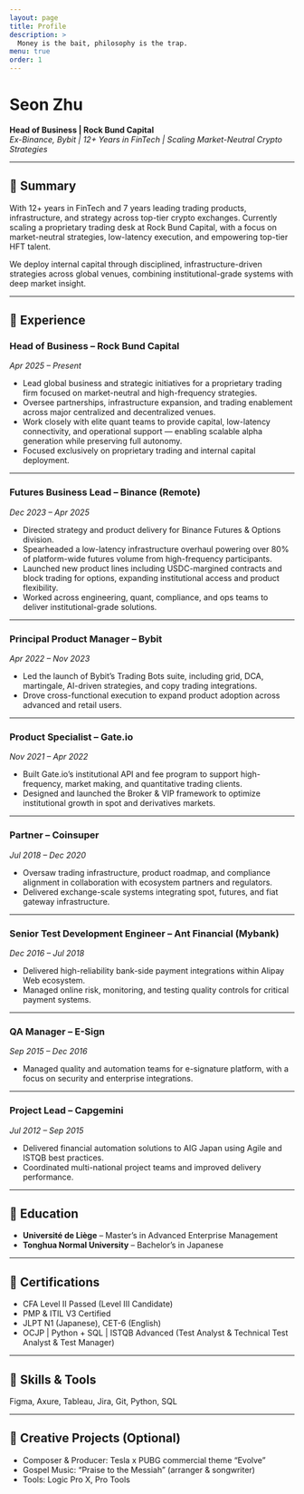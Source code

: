 ```yaml
---
layout: page
title: Profile
description: >
  Money is the bait, philosophy is the trap.
menu: true
order: 1
---
```


# Seon Zhu  
**Head of Business | Rock Bund Capital**  
_Ex-Binance, Bybit | 12+ Years in FinTech | Scaling Market-Neutral Crypto Strategies_

---

## 🔹 Summary

With 12+ years in FinTech and 7 years leading trading products, infrastructure, and strategy across top-tier crypto exchanges. Currently scaling a proprietary trading desk at Rock Bund Capital, with a focus on market-neutral strategies, low-latency execution, and empowering top-tier HFT talent.

We deploy internal capital through disciplined, infrastructure-driven strategies across global venues, combining institutional-grade systems with deep market insight.

---

## 🔹 Experience

### **Head of Business – Rock Bund Capital**  
*Apr 2025 – Present*

- Lead global business and strategic initiatives for a proprietary trading firm focused on market-neutral and high-frequency strategies.  
- Oversee partnerships, infrastructure expansion, and trading enablement across major centralized and decentralized venues.  
- Work closely with elite quant teams to provide capital, low-latency connectivity, and operational support — enabling scalable alpha generation while preserving full autonomy.  
- Focused exclusively on proprietary trading and internal capital deployment.

---

### **Futures Business Lead – Binance (Remote)**  
*Dec 2023 – Apr 2025*

- Directed strategy and product delivery for Binance Futures & Options division.  
- Spearheaded a low-latency infrastructure overhaul powering over 80% of platform-wide futures volume from high-frequency participants.  
- Launched new product lines including USDC-margined contracts and block trading for options, expanding institutional access and product flexibility.  
- Worked across engineering, quant, compliance, and ops teams to deliver institutional-grade solutions.

---

### **Principal Product Manager – Bybit**  
*Apr 2022 – Nov 2023*

- Led the launch of Bybit’s Trading Bots suite, including grid, DCA, martingale, AI-driven strategies, and copy trading integrations.  
- Drove cross-functional execution to expand product adoption across advanced and retail users.

---

### **Product Specialist – Gate.io**  
*Nov 2021 – Apr 2022*

- Built Gate.io’s institutional API and fee program to support high-frequency, market making, and quantitative trading clients.  
- Designed and launched the Broker & VIP framework to optimize institutional growth in spot and derivatives markets.

---

### **Partner – Coinsuper**  
*Jul 2018 – Dec 2020*

- Oversaw trading infrastructure, product roadmap, and compliance alignment in collaboration with ecosystem partners and regulators.  
- Delivered exchange-scale systems integrating spot, futures, and fiat gateway infrastructure.

---

### **Senior Test Development Engineer – Ant Financial (Mybank)**  
*Dec 2016 – Jul 2018*

- Delivered high-reliability bank-side payment integrations within Alipay Web ecosystem.  
- Managed online risk, monitoring, and testing quality controls for critical payment systems.

---

### **QA Manager – E-Sign**  
*Sep 2015 – Dec 2016*

- Managed quality and automation teams for e-signature platform, with a focus on security and enterprise integrations.

---

### **Project Lead – Capgemini**  
*Jul 2012 – Sep 2015*

- Delivered financial automation solutions to AIG Japan using Agile and ISTQB best practices.  
- Coordinated multi-national project teams and improved delivery performance.

---

## 🔹 Education

- **Université de Liège** – Master’s in Advanced Enterprise Management  
- **Tonghua Normal University** – Bachelor’s in Japanese

---

## 🔹 Certifications

- CFA Level II Passed (Level III Candidate)  
- PMP & ITIL V3 Certified  
- JLPT N1 (Japanese), CET-6 (English)  
- OCJP | Python + SQL | ISTQB Advanced (Test Analyst & Technical Test Analyst & Test Manager)

---

## 🔹 Skills & Tools

Figma, Axure, Tableau, Jira, Git, Python, SQL

---

## 🔹 Creative Projects (Optional)

- Composer & Producer: Tesla x PUBG commercial theme “Evolve”  
- Gospel Music: “Praise to the Messiah” (arranger & songwriter)  
- Tools: Logic Pro X, Pro Tools

